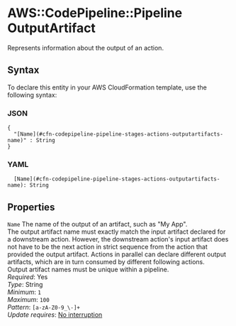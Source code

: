 # AWS::CodePipeline::Pipeline OutputArtifact<a name="aws-properties-codepipeline-pipeline-stages-actions-outputartifacts"></a>

Represents information about the output of an action\.

## Syntax<a name="aws-properties-codepipeline-pipeline-stages-actions-outputartifacts-syntax"></a>

To declare this entity in your AWS CloudFormation template, use the following syntax:

### JSON<a name="aws-properties-codepipeline-pipeline-stages-actions-outputartifacts-syntax.json"></a>

```
{
  "[Name](#cfn-codepipeline-pipeline-stages-actions-outputartifacts-name)" : String
}
```

### YAML<a name="aws-properties-codepipeline-pipeline-stages-actions-outputartifacts-syntax.yaml"></a>

```
  [Name](#cfn-codepipeline-pipeline-stages-actions-outputartifacts-name): String
```

## Properties<a name="aws-properties-codepipeline-pipeline-stages-actions-outputartifacts-properties"></a>

`Name`  <a name="cfn-codepipeline-pipeline-stages-actions-outputartifacts-name"></a>
The name of the output of an artifact, such as "My App"\.  
The output artifact name must exactly match the input artifact declared for a downstream action\. However, the downstream action's input artifact does not have to be the next action in strict sequence from the action that provided the output artifact\. Actions in parallel can declare different output artifacts, which are in turn consumed by different following actions\.  
Output artifact names must be unique within a pipeline\.  
*Required*: Yes  
*Type*: String  
*Minimum*: `1`  
*Maximum*: `100`  
*Pattern*: `[a-zA-Z0-9_\-]+`  
*Update requires*: [No interruption](https://docs.aws.amazon.com/AWSCloudFormation/latest/UserGuide/using-cfn-updating-stacks-update-behaviors.html#update-no-interrupt)